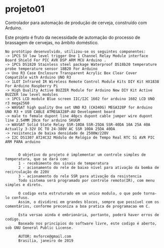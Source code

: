 # projeto01
Controlador para automação de produção de cerveja, construído com Arduino.

Este projeto é fruto da necessidade de automação do processo de brassagem de cervejas, no âmbito doméstico.
				
   	No protótipo desenvolvido, utilizou-se os seguintes componentes:
    -> 1PCS 5V low level trigger One 1 Channel Relay Module interface Board Shield For PIC AVR DSP ARM MCU Arduino .
    -> 1PCS DS1820 Stainless steel package Waterproof DS18b20 temperature probe temperature sensor 18B20 For Arduino
    -> Uno R3 Case Enclosure Transparent Acrylic Box Clear Cover Compatible with Arduino UNO R3
    -> 1LOT Infrared IR Wireless Remote Control Module Kits DIY Kit HX1838 For Arduino Raspberry Pi
    -> High Quality Active BUZZER Module for Arduino New DIY Kit Active BUZZER low level modules
    -> 1PCS LCD module Blue screen IIC/I2C 1602 for arduino 1602 LCD UNO r3 mega2560
    -> WAVGAT high quality One set UNO R3 (CH340G) MEGA328P for Arduino UNO R3 + USB CABLE ATMEGA328P-AU Development board
    -> male to female dupont line 40pcs dupont cable jumper wire dupont line 2.54MM 20cm for arduino SKUGM
    -> WAVGAT Solid State Relay SSR-10DA SSR-25DA SSR-40DA 10A 25A 40A Actually 3-32V DC TO 24-380V AC SSR 10DA 25DA 40DA
    -> resistencia de baixa densidade de 2500W/220V
    -> I2C DS1307 AT24C32 Módulo de Relógio de Tempo Real RTC 51 AVR PIC ARM PARA arduino


          O objetivo do projeto é implementar um controle simples de temperatura, que se dará com:
          1 - recebimento dos sinais de temperatura
          2 - acionamento do rele de baixo nível para ativação da bomba de recirculação de 220V
          3 - acionamento do rele SSR para ativação da resistencia
          Todo sistema será programado por controle remoto(IR), com menu simples e direto.

          O codigo esta estruturado em um unico modulo, o que pode torna-lo confuso.
          Assim, o dividirei em grandes blocos, sempre que possível com os comentários, conforme preconiza a boa pratica de programacao em C.

          Esta versao ainda é embrionária, portanto, poderá haver erros de codigo.
          Baseado nos principios do software livre, este codigo é aberto, sob GNU General Public License.

          AUTOR: mvforce@gmail.com
          Brasilia, janeiro de 2019

